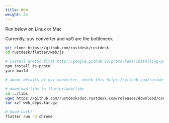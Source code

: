 ```yaml
---
title: Web 
weight: 23
---
```


Run below on Linux or Mac

Currently, yuv converter and vp9 are the bottleneck

```sh
git clone https://github.com/rustdesk/rustdesk
cd rustdesk/flutter/web/js

# install protoc first http://google.github.io/proto-lens/installing-protoc.html
npm install ts-proto
yarn build

# about details of yuv converter, check this https://github.com/rustdesk/rustdesk/issues/364#issuecomment-1023562050

# download libs to flutter/web/libs
cd ../libs
wget https://github.com/rustdesk/doc.rustdesk.com/releases/download/console/web_deps.tar.gz
tar xzf web_deps.tar.gz

# Good Luck!
flutter run -d chrome
```
